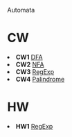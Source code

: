 Automata
# CW


<li>
<strong>CW1</strong>
<a href= "https://beyzakoser.github.io/Automata/cw1.html">DFA</a>
</li>
<li>
<strong>CW2</strong>
<a href= "https://beyzakoser.github.io/Automata/cw2.html">NFA</a>
</li>
<li>
<strong>CW3</strong>
<a href= "https://beyzakoser.github.io/Automata/regularExp.html">RegExp</a>
</li>
<li>
<strong>CW4</strong>
<a href= "https://beyzakoser.github.io/Automata/cw4.html">Palindrome</a>
</li>

# HW

<li>
 <strong>HW1</strong>
<a href= "https://beyzakoser.github.io/Automata/HW.html">RegExp</a>
</li>
